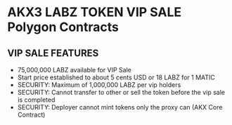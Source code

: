 # AKX3 LABZ TOKEN VIP SALE Polygon Contracts

## VIP SALE FEATURES

- 75,000,000 LABZ available for VIP Sale
- Start price established to about 5 cents USD or 18 LABZ for 1 MATIC
- SECURITY: Maximum of 1,000,000 LABZ per vip holders
- SECURITY: Cannot transfer to other or sell the token before the vip sale is completed
- SECURITY: Deployer cannot mint tokens only the proxy can (AKX Core Contract)
